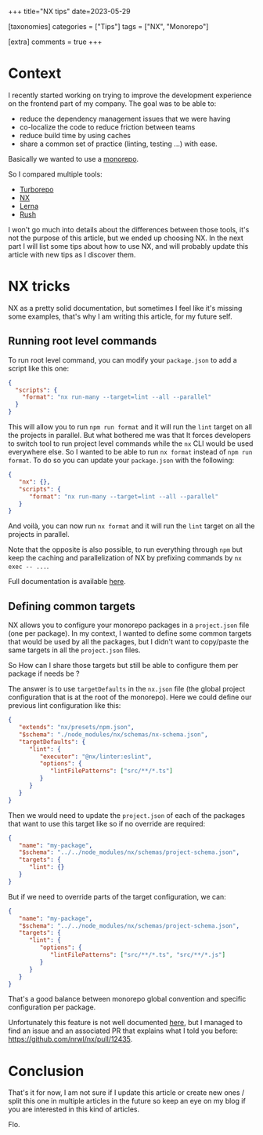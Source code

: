 +++
title="NX tips"
date=2023-05-29

[taxonomies]
categories = ["Tips"]
tags = ["NX", "Monorepo"]

[extra]
comments = true
+++

# Context
I recently started working on trying to improve the development experience on the frontend part of my company.
The goal was to be able to:
* reduce the dependency management issues that we were having
* co-localize the code to reduce friction between teams
* reduce build time by using caches
* share a common set of practice (linting, testing ...) with ease.

Basically we wanted to use a [monorepo](https://monorepo.tools/).

So I compared multiple tools:
* [Turborepo](https://turbo.build/)
* [NX](https://nx.dev/)
* [Lerna](https://lerna.js.org/)
* [Rush](https://rushjs.io/)

I won't go much into details about the differences between those tools, it's not the purpose of this article, but we ended up choosing NX.
In the next part I will list some tips about how to use NX, and will probably update this article with new tips as I discover them.

# NX tricks
NX as a pretty solid documentation, but sometimes I feel like it's missing some examples, that's why I am writing this article, for my future self.

## Running root level commands
To run root level command, you can modify your `package.json` to add a script like this one:
```json
{
  "scripts": {
    "format": "nx run-many --target=lint --all --parallel"
  }
}
```
This will allow you to run `npm run format` and it will run the `lint` target on all the projects in parallel.
But what bothered me was that It forces developers to switch tool to run project level commands while the `nx` CLI would be used everywhere else.
So I wanted to be able to run `nx format` instead of `npm run format`.
To do so you can update your `package.json` with the following:
```json
{
   "nx": {},
   "scripts": {
      "format": "nx run-many --target=lint --all --parallel"
   }
}
```
And voilà, you can now run `nx format` and it will run the `lint` target on all the projects in parallel.

Note that the opposite is also possible, to run everything through `npm` but keep the caching and parallelization of NX
by prefixing commands by `nx exec -- ...`.

Full documentation is available [here](https://nx.dev/recipes/other/root-level-scripts).

## Defining common targets
NX allows you to configure your monorepo packages in a `project.json` file (one per package).
In my context, I wanted to define some common targets that would be used by all the packages,
but I didn't want to copy/paste the same targets in all the `project.json` files.

So How can I share those targets but still be able to configure them per package if needs be ?

The answer is to use `targetDefaults` in the `nx.json` file (the global project configuration that is at the root of the monorepo).
Here we could define our previous lint configuration like this:
```json
{
   "extends": "nx/presets/npm.json",
   "$schema": "./node_modules/nx/schemas/nx-schema.json",
   "targetDefaults": {
      "lint": {
         "executor": "@nx/linter:eslint",
         "options": {
            "lintFilePatterns": ["src/**/*.ts"]
         }
      }
   }
}
```
Then we would need to update the `project.json` of each of the packages that want to use this target like so if no override are required:
```json
{
   "name": "my-package",
   "$schema": "../../node_modules/nx/schemas/project-schema.json",
   "targets": {
      "lint": {}
   }
}
```
But if we need to override parts of the target configuration, we can:
```json
{
   "name": "my-package",
   "$schema": "../../node_modules/nx/schemas/project-schema.json",
   "targets": {
      "lint": {
         "options": {
            "lintFilePatterns": ["src/**/*.ts", "src/**/*.js"]
         }
      }
   }
}
```
That's a good balance between monorepo global convention and specific configuration per package.

Unfortunately this feature is not well documented [here](https://nx.dev/reference/nx-json#target-defaults), but I managed to find
an issue and an associated PR that explains what I told you before: https://github.com/nrwl/nx/pull/12435.

# Conclusion
That's it for now, I am not sure if I update this article or create new ones / split this one in multiple articles in the future
so keep an eye on my blog if you are interested in this kind of articles.

Flo.